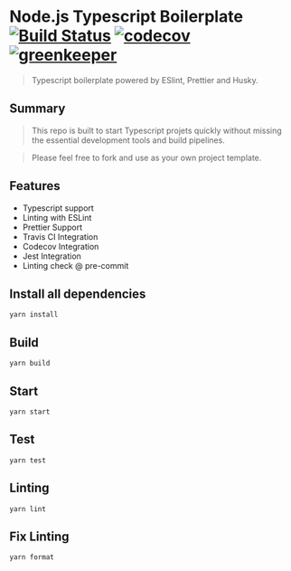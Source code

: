 # Node.js Typescript Boilerplate [![Build Status](https://travis-ci.org/silver-xu/slack-garagesale.svg?branch=master)](https://travis-ci.org/silver-xu/slack-garagesale) [![codecov](https://codecov.io/gh/silver-xu/slack-garagesale/branch/master/graph/badge.svg)](https://codecov.io/gh/silver-xu/slack-garagesale) [![greenkeeper](https://badges.greenkeeper.io/silver-xu/slack-garagesale.svg?style=flat)](https://badges.greenkeeper.io/silver-xu/slack-garagesale.svg?style=flat)

> Typescript boilerplate powered by ESlint, Prettier and Husky.

## Summary

> This repo is built to start Typescript projets quickly without missing the essential development tools and build pipelines.

> Please feel free to fork and use as your own project template.

## Features

- Typescript support
- Linting with ESLint
- Prettier Support
- Travis CI Integration
- Codecov Integration
- Jest Integration
- Linting check @ pre-commit

## Install all dependencies

```
yarn install
```

## Build

```
yarn build
```

## Start

```
yarn start
```

## Test

```
yarn test
```

## Linting

```
yarn lint
```

## Fix Linting

```
yarn format
```
